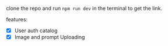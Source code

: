 clone the repo and run ```npm run dev``` in the terminal to get the link.

features: 
- [x] User auth catalog
- [x] Image and prompt Uploading
